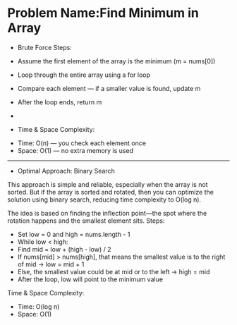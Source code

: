 # Problem Name:Find Minimum in Array 

 * Brute Force Steps:
  - Assume the first element of the array is the minimum (m = nums[0])
- Loop through the entire array using a for loop
- Compare each element — if a smaller value is found, update m
- After the loop ends, return m

- 
* Time & Space Complexity:
- Time: O(n) — you check each element once
- Space: O(1) — no extra memory is used
----------------------------------------------------------------------------------------------------------------------------------------------------------------

* Optimal Approach: Binary Search

This approach is simple and reliable, especially when the array is not sorted. But if the array is sorted and rotated,
then you can optimize the solution using binary search, reducing time complexity to O(log n).


The idea is based on finding the inflection point—the spot where the rotation happens and the smallest element sits.
 Steps:
- Set low = 0 and high = nums.length - 1
- While low < high:
- Find mid = low + (high - low) / 2
- If nums[mid] > nums[high], that means the smallest value is to the right of mid → low = mid + 1
- Else, the smallest value could be at mid or to the left → high = mid
- After the loop, low will point to the minimum value

 Time & Space Complexity:
- Time: O(log n)
- Space: O(1)
